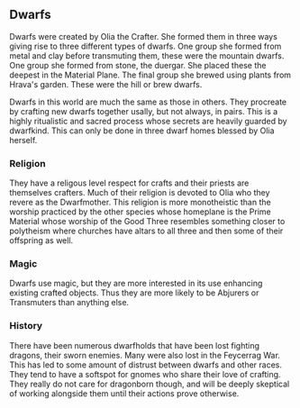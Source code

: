 ## Dwarfs 

Dwarfs were created by Olia the Crafter. She formed them in three ways giving rise to three different types of dwarfs. One group she formed from metal and clay before transmuting them, these were the mountain dwarfs. One group she formed from stone, the duergar. She placed these the deepest in the Material Plane. The final group she brewed using plants from Hrava's garden. These were the hill or brew dwarfs.

Dwarfs in this world are much the same as those in others. They procreate by crafting new dwarfs together usally, but not always, in pairs. This is a highly ritualistic and sacred process whose secrets are heavily guarded by dwarfkind. This can only be done in three dwarf homes blessed by Olia herself. 

### Religion

They have a religous level respect for crafts and their priests are themselves crafters. Much of their religion is devoted to Olia who they revere as the Dwarfmother. This religion is more monotheistic than the worship practiced by the other species whose homeplane is the Prime Material whose worship of the Good Three resembles something closer to polytheism where churches have altars to all three and then some of their offspring as well. 

### Magic

Dwarfs use magic, but they are more interested in its use enhancing existing crafted objects. Thus they are more likely to be Abjurers or Transmuters than anything else. 

### History

There have been numerous dwarfholds that have been lost fighting dragons, their sworn enemies. Many were also lost in the Feycerrag War. This has led to some amount of distrust between dwarfs and other races. They tend to have a softspot for gnomes who share their love of crafting. They really do not care for dragonborn though, and will be deeply skeptical of working alongside them until their actions prove otherwise. 

